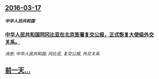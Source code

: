 ## [2016-03-17](/news/2016/03/17/index.md)

##### 中华人民共和国
### [ 中华人民共和国同冈比亚在北京签署复交公报，正式恢复大使级外交关系。](/news/2016/03/17/中华人民共和国同冈比亚在北京签署复交公报-正式恢复大使级外交关系.md)
_消息: 中华人民共和国, 冈比亚, 复交公报, 外交关系_

## [前一天...](/news/2016/03/15/index.md)

